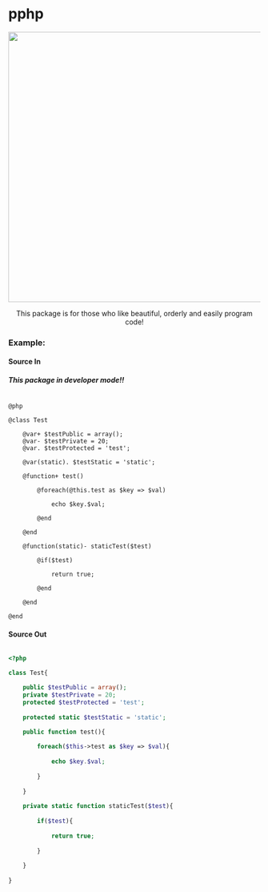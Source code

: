 # pphp

<p align="center">
	<img src="https://lh3.googleusercontent.com/fgWad7OjuLD0eeDNooyDX98BsDmywtA3p2bw-_rO6BzUOawdCimzc8aYgJ64-XhME8N7-pb6Fu7O7_UalnGQZAlmZGWUM_-OaZiaDWjbJjs3N-JUpOpM8mPwNDezuxVVp0Y7NmuNR9GEm3vKREV4gTAmoG4MdY6L3s--XhXR3Oj4h6j6CGksITBgueYgzlyBxVQtg1S1Ox1mKFkIHRmKKhYJOS9dnA4L3HKf5yAkqneYA42K0KjZbyzSW2cEdSPqIr3TcX4_eXsKq-GLjW8i5bQZO4sKiub7fb9yaok-5QGOP8f3_AoDylgmIAhsXZmbHd5hxRVivEZMuAr_FEq5stoMW0o3E-oFC8lN150O2ovzOSSZ48sv6xPISxWMRpGKLq0G_aglFwGZAtvhlLZ_pVibv-BDyrirPqihv3TTRAlba-DVPJjKZKjk9URZuUm6Dtt_I5pZlLDa_de8cBplGfpz9qJYvehNL3OXNeLRx4Y8EKLsHshlaYXT513ft7xqirXvrsL8xL2xgOnrRn_1tzKp4eIU-BrI6pXosDuZ8yJYEMxz-LyRFyP6HrhPXHyr0AIZs_bzfpfUO5vpUZzXBFYlcSeV_obQQUW5rlY=w900-h490-no" width="540">
</p>

<p align="center">
	This package is for those who like beautiful, orderly and easily program code!
</p>

### Example:

#### Source In
##### This package in developer mode!!

```

@php

@class Test
	
	@var+ $testPublic = array();
	@var- $testPrivate = 20;
	@var. $testProtected = 'test';
	
	@var(static). $testStatic = 'static';

	@function+ test()
	
		@foreach(@this.test as $key => $val)
		
			echo $key.$val;
			
		@end
		
	@end
	
	@function(static)- staticTest($test)
	
		@if($test)
		
			return true;
			
		@end
		
	@end
	
@end

```

#### Source Out

```php

<?php

class Test{
	
	public $testPublic = array();
	private $testPrivate = 20;
	protected $testProtected = 'test';
	
	protected static $testStatic = 'static';

	public function test(){
	
		foreach($this->test as $key => $val){
		
			echo $key.$val;
			
		}
		
	}
	
	private static function staticTest($test){
	
		if($test){
		
			return true;
			
		}
		
	}
	
}

```
